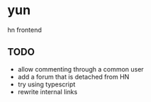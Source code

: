 # yun
hn frontend

## TODO
- allow commenting through a common user
- add a forum that is detached from HN
- try using typescript
- rewrite internal links
